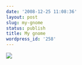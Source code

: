 ```yaml
---
date: '2008-12-25 11:08:36'
layout: post
slug: my-gnome
status: publish
title: My gnome
wordpress_id: '258'
---
```





[![](http://journal.paul.querna.org/wp-content/uploads/2008/12/p-640-480-2993d133-5eba-402b-8f51-be02850d8bc9.jpeg)](http://journal.paul.querna.org/wp-content/uploads/2008/12/p-640-480-2993d133-5eba-402b-8f51-be02850d8bc9.jpeg)
